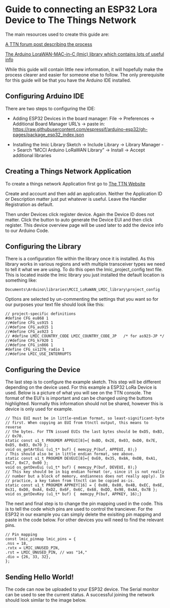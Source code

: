 # Guide to connecting an ESP32 Lora Device to The Things Network

The main resources used to create this guide are:

[A TTN forum post describing the process](https://www.thethingsnetwork.org/forum/t/big-esp32-sx127x-topic-part-3/18436)

[The Arduino LoraWAN-MAC-in-C (lmic) library which contains lots of useful info](https://github.com/mcci-catena/arduino-lmic)


While this guide will contain little new information, it will hopefully make the process clearer and easier for someone else to follow. The only prerequisite for this guide will be that you have the Arduino IDE installed.


## Configuring Arduino IDE
There are two steps to configuring the IDE:

 - Adding ESP32 Devices in the board manager:
		 File  -> Preferences  -> Additional Board Manager URL’s  -> paste in: 
		  https://raw.githubusercontent.com/espressif/arduino-esp32/gh-pages/package_esp32_index.json
		 
 - Installing the lmic Library
		 Sketch -> Include Library -> Library Manager -> Search “MCCI Arduino LoRaWAN Library” -> Install
		  ->  Accept 		additional libraries 

## Creating a Things Network Application
To create a things network Application first go to [The TTN Website](https://console.thethingsnetwork.org/)

Create and account and then add an application. Neither the Application ID or Description matter just put whatever is useful. Leave the Handler Registration as default. 

Then under Devices click register device.  Again the Device ID does not matter. Click the button to auto generate the Device EUI and then click register. This device overview page will be used later to add the device info to our Arduino Code.


## Configuring the Library
There is a configuration file within the library once it is installed. As this library works in various regions and with multiple transceiver types we need to tell it what we are using. 
To do this open the lmic_project_config text file. This is located inside the lmic library you just installed the default location is something like:

    Documents\Arduino\libraries\MCCI_LoRaWAN_LMIC_library\project_config

Options are selected by un-commenting the settings that you want so for our purposes your text file should look like this:

    // project-specific definitions 
    #define CFG_eu868 1
    //#define CFG_us915 1
    //#define CFG_au915 1
    //#define CFG_as923 1
    // #define LMIC_COUNTRY_CODE LMIC_COUNTRY_CODE_JP	/* for as923-JP */
	//#define CFG_kr920 1
	//#define CFG_in866 1
	#define CFG_sx1276_radio 1
	//#define LMIC_USE_INTERRUPTS



## Configuring the Device
The last step is to configure the example sketch. This step will be different depending on the device used. For this example a ESP32 LoRa Device is used. Below is a picture of what you will see on the TTN console. The format of the EUI's is important and can be changed using the buttons highlighted.
Normally this information should not be shared, however this is device is only used for example. 
    
    // This EUI must be in little-endian format, so least-significant-byte
    // first. When copying an EUI from ttnctl output, this means to reverse
    // the bytes. For TTN issued EUIs the last bytes should be 0xD5, 0xB3,
    // 0x70.
    static const u1_t PROGMEM APPEUI[8]={ 0xBD, 0x2E, 0x03, 0xD0, 0x7E, 0xD5, 0xB3, 0x70 };
    void os_getArtEui (u1_t* buf) { memcpy_P(buf, APPEUI, 8);}
    / This should also be in little endian format, see above.
    static const u1_t PROGMEM DEVEUI[8]={ 0xE0, 0x35, 0x8A, 0xDB, 0xA1, 0xC7, 0xC7, 0x00 };
    void os_getDevEui (u1_t* buf) { memcpy_P(buf, DEVEUI, 8);}
    // This key should be in big endian format (or, since it is not really 
    // number but a block of memory, endianness does not really apply). In
    // practice, a key taken from ttnctl can be copied as-is.
    static const u1_t PROGMEM APPKEY[16] = { 0x08, 0x80, 0x4B, 0xEC, 0x6E, 0x31, 0xD0, 0xA4, 0xD2, 0x6F, 0x6C, 0x68, 0xDD, 0x98, 0xA4, 0x7B };
    void os_getDevKey (u1_t* buf) {  memcpy_P(buf, APPKEY, 16);}

The next and final step is to change the pin mapping used in the code. This is to tell the code which pins are used to control the tranciever. For the ESP32 in our example you can simply delete the exisiting pin mapping and paste in the code below. For other devices you will need to find the relevant pins.

    
    // Pin mapping
    const lmic_pinmap lmic_pins = {
    .nss = 18,
    .rxtx = LMIC_UNUSED_PIN,
    .rst = LMIC_UNUSED_PIN, // was "14,"
    .dio = {26, 33, 32},
    };


## Sending Hello World!

The code can now be uploaded to your ESP32 device. The Serial monitor can be used to see the current status. A successful joining the network should look similar to the image below.
